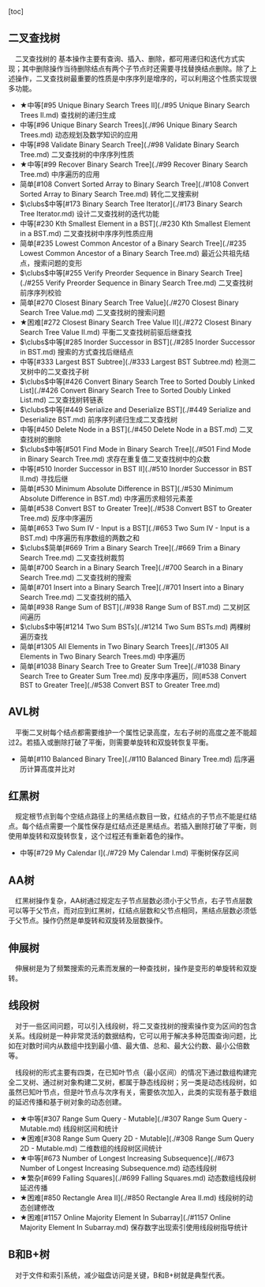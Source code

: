 [toc]

## 二叉查找树

&emsp;二叉查找树的 基本操作主要有查询、插入、删除，都可用递归和迭代方式实现；其中删除操作当待删除结点有两个子节点时还需要寻找替换结点删除。除了上述操作，二叉查找树最重要的性质是中序序列是增序的，可以利用这个性质实现很多功能。

* $\bigstar$中等[#95 Unique Binary Search Trees II](./#95 Unique Binary Search Trees II.md)    查找树的递归生成
* 中等[#96 Unique Binary Search Trees](./#96 Unique Binary Search Trees.md)    动态规划及数学知识的应用
* 中等[#98 Validate Binary Search Tree](./#98 Validate Binary Search Tree.md)    二叉查找树的中序序列性质
* $\bigstar$中等[#99 Recover Binary Search Tree](./#99 Recover Binary Search Tree.md)    中序遍历的应用
* 简单[#108 Convert Sorted Array to Binary Search Tree](./#108 Convert Sorted Array to Binary Search Tree.md)    转化二叉搜索树
* $\clubs$中等[#173 Binary Search Tree Iterator](./#173 Binary Search Tree Iterator.md)    设计二叉查找树的迭代功能
* 中等[#230 Kth Smallest Element in a BST](./#230 Kth Smallest Element in a BST.md)    二叉查找树中序序列性质应用
* 简单[#235 Lowest Common Ancestor of a Binary Search Tree](./#235 Lowest Common Ancestor of a Binary Search Tree.md)    最近公共祖先结点，搜索问题的变形
* $\clubs$中等[#255 Verify Preorder Sequence in Binary Search Tree](./#255 Verify Preorder Sequence in Binary Search Tree.md)    二叉查找树前序序列校验
* 简单[#270 Closest Binary Search Tree Value](./#270 Closest Binary Search Tree Value.md)    二叉查找树的搜索问题
* $\bigstar$困难[#272 Closest Binary Search Tree Value II](./#272 Closest Binary Search Tree Value II.md)    平衡二叉查找树前驱后继查找
* $\clubs$中等[#285 Inorder Successor in BST](./#285 Inorder Successor in BST.md)    搜索的方式查找后继结点
* 中等[#333 Largest BST Subtree](./#333 Largest BST Subtree.md)    检测二叉树中的二叉查找子树
* $\clubs$中等[#426 Convert Binary Search Tree to Sorted Doubly Linked List](./#426 Convert Binary Search Tree to Sorted Doubly Linked List.md)    二叉查找树转链表
* $\clubs$中等[#449 Serialize and Deserialize BST](./#449 Serialize and Deserialize BST.md)    前序序列递归生成二叉查找树
* 中等[#450 Delete Node in a BST](./#450 Delete Node in a BST.md)    二叉查找树的删除
* $\clubs$中等[#501 Find Mode in Binary Search Tree](./#501 Find Mode in Binary Search Tree.md)    求存在重复值二叉查找树中的众数
* 中等[#510 Inorder Successor in BST II](./#510 Inorder Successor in BST II.md)    寻找后继
* 简单[#530 Minimum Absolute Difference in BST](./#530 Minimum Absolute Difference in BST.md)    中序遍历求相邻元素差
* 简单[#538 Convert BST to Greater Tree](./#538 Convert BST to Greater Tree.md)    反序中序遍历
* 简单[#653 Two Sum IV - Input is a BST](./#653 Two Sum IV - Input is a BST.md)    中序遍历有序数组的两数之和
* $\clubs$简单[#669 Trim a Binary Search Tree](./#669 Trim a Binary Search Tree.md)    二叉查找树裁剪
* 简单[#700 Search in a Binary Search Tree](./#700 Search in a Binary Search Tree.md)    二叉查找树的搜索
* 简单[#701 Insert into a Binary Search Tree](./#701 Insert into a Binary Search Tree.md)    二叉查找树的插入
* 简单[#938 Range Sum of BST](./#938 Range Sum of BST.md)    二叉树区间遍历
* $\clubs$中等[#1214 Two Sum BSTs](./#1214 Two Sum BSTs.md)    两棵树遍历查找
* 简单[#1305 All Elements in Two Binary Search Trees](./#1305 All Elements in Two Binary Search Trees.md)    中序遍历
* 简单[#1038 Binary Search Tree to Greater Sum Tree](./#1038 Binary Search Tree to Greater Sum Tree.md)    反序中序遍历，同[#538 Convert BST to Greater Tree](./#538 Convert BST to Greater Tree.md)

## AVL树

&emsp;平衡二叉树每个结点都需要维护一个属性记录高度，左右子树的高度之差不能超过2。若插入或删除打破了平衡，则需要单旋转和双旋转恢复平衡。

* 简单[#110 Balanced Binary Tree](./#110 Balanced Binary Tree.md)    后序遍历计算高度并比对

## 红黑树

&emsp;规定根节点到每个空结点路径上的黑结点数目一致，红结点的子节点不能是红结点。每个结点需要一个属性保存是红结点还是黑结点。若插入删除打破了平衡，则使用单旋转和双旋转恢复，这个过程还有重新着色的操作。

* 中等[#729 My Calendar I](./#729 My Calendar I.md)    平衡树保存区间

## AA树

&emsp;红黑树操作复杂，AA树通过规定左子节点层数必须小于父节点，右子节点层数可以等于父节点，而对应到红黑树，红结点层数和父节点相同，黑结点层数必须低于父节点。操作仍然是单旋转和双旋转及层数操作。

## 伸展树

&emsp;伸展树是为了频繁搜索的元素而发展的一种查找树，操作是变形的单旋转和双旋转。

## 线段树

&emsp;对于一些区间问题，可以引入线段树，将二叉查找树的搜索操作变为区间的包含关系。线段树是一种非常灵活的数据结构，它可以用于解决多种范围查询问题，比如在对数时间内从数组中找到最小值、最大值、总和、最大公约数、最小公倍数等。

&emsp;线段树的形式主要有四类，在已知叶节点（最小区间）的情况下通过数组构建完全二叉树、通过树对象构建二叉树，都属于静态线段树；另一类是动态线段树，如虽然已知叶节点，但是叶节点与次序有关，需要依次加入，此类的实现有基于数组的延迟传播和基于树对象的动态创建。

* $\bigstar$中等[#307 Range Sum Query - Mutable](./#307 Range Sum Query - Mutable.md)    线段树区间和统计
* $\bigstar$困难[#308 Range Sum Query 2D - Mutable](./#308 Range Sum Query 2D - Mutable.md)    二维数组的线段树区间统计
* $\bigstar$中等[#673 Number of Longest Increasing Subsequence](./#673 Number of Longest Increasing Subsequence.md)    动态线段树
* $\bigstar$繁杂[#699 Falling Squares](./#699 Falling Squares.md)    动态数组线段树延迟传播
* $\bigstar$困难[#850 Rectangle Area II](./#850 Rectangle Area II.md)    线段树的动态创建修改
* $\bigstar$困难[#1157 Online Majority Element In Subarray](./#1157 Online Majority Element In Subarray.md)    保存数字出现索引使用线段树指导统计

## B和B+树

&emsp;对于文件和索引系统，减少磁盘访问是关键，B和B+树就是典型代表。